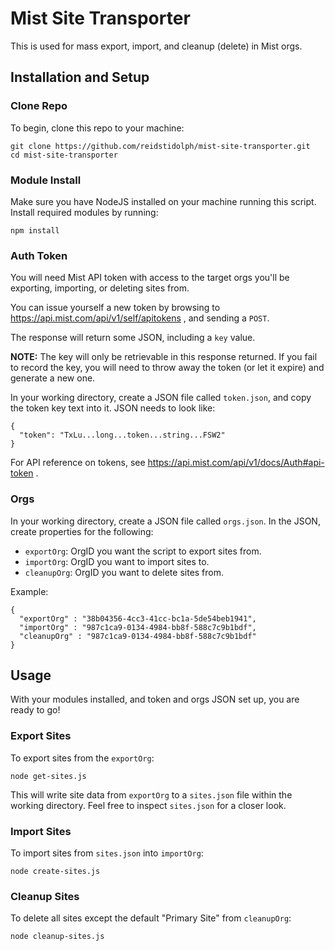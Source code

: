 # Mist Site Transporter

This is used for mass export, import, and cleanup (delete) in Mist orgs.

## Installation and Setup

### Clone Repo

To begin, clone this repo to your machine:
```
git clone https://github.com/reidstidolph/mist-site-transporter.git
cd mist-site-transporter
```

### Module Install

Make sure you have NodeJS installed on your machine running this script. Install required modules by running:
```
npm install
```

### Auth Token

You will need Mist API token with access to the target orgs you'll be exporting, importing, or deleting sites from.

You can issue yourself a new token by browsing to https://api.mist.com/api/v1/self/apitokens , and sending a `POST`. 

The response will return some JSON, including a `key` value. 

**NOTE:** The key will only be retrievable in this response returned. If you fail to record the key, you will need to throw away the token (or let it expire) and generate a new one.

In your working directory, create a JSON file called `token.json`, and copy the token key text into it. JSON needs to look like:
```
{
  "token": "TxLu...long...token...string...FSW2"
}
```

For API reference on tokens, see https://api.mist.com/api/v1/docs/Auth#api-token .

### Orgs

In your working directory, create a JSON file called `orgs.json`. In the JSON, create properties for the following:
- `exportOrg`: OrgID you want the script to export sites from.
- `importOrg`: OrgID you want to import sites to.
- `cleanupOrg`: OrgID you want to delete sites from.

Example:
```
{
  "exportOrg" : "38b04356-4cc3-41cc-bc1a-5de54beb1941",
  "importOrg" : "987c1ca9-0134-4984-bb8f-588c7c9b1bdf",
  "cleanupOrg" : "987c1ca9-0134-4984-bb8f-588c7c9b1bdf"
}
```

## Usage

With your modules installed, and token and orgs JSON set up, you are ready to go!

### Export Sites

To export sites from the `exportOrg`:
```
node get-sites.js
```

This will write site data from `exportOrg` to a `sites.json` file within the working directory. Feel free to inspect `sites.json` for a closer look.

### Import Sites

To import sites from `sites.json` into `importOrg`:
```
node create-sites.js
```

### Cleanup Sites

To delete all sites except the default "Primary Site" from `cleanupOrg`:
```
node cleanup-sites.js
```